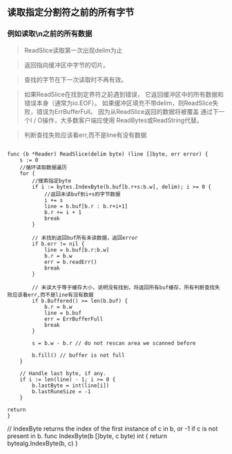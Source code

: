 ## 	读取指定分割符之前的所有字节### 	例如读取\n之前的所有数据> ReadSlice读取第一次出现delim为止> 返回指向缓冲区中字节的切片。> 查找的字节在下一次读取时不再有效。> 如果ReadSlice在找到定界符之前遇到错误，> 它返回缓冲区中的所有数据和错误本身（通常为io.EOF）。> 如果缓冲区填充不带delim，则ReadSlice失败，错误为ErrBufferFull。> 因为从ReadSlice返回的数据将被覆盖> 通过下一个I / O操作，大多数客户端应使用> ReadBytes或ReadString代替。> 判断查找失败应该看err,而不是line有没有数据```func (b *Reader) ReadSlice(delim byte) (line []byte, err error) {	s := 0	//循环读取数据遍历	for {		//搜索指定byte		if i := bytes.IndexByte(b.buf[b.r+s:b.w], delim); i >= 0 {            //返回未读buf到i+s的字节数据			i += s			line = b.buf[b.r : b.r+i+1]			b.r += i + 1			break		}		// 未找到返回buf所有未读数据，返回error		if b.err != nil {			line = b.buf[b.r:b.w]			b.r = b.w			err = b.readErr()			break		}		// 未读大于等于缓存大小，说明没有找到，将返回所有buf缓存，所有判断查找失败应该看err,而不是line有没有数据		if b.Buffered() >= len(b.buf) {			b.r = b.w			line = b.buf			err = ErrBufferFull			break		}		s = b.w - b.r // do not rescan area we scanned before		b.fill() // buffer is not full	}	// Handle last byte, if any.	if i := len(line) - 1; i >= 0 {		b.lastByte = int(line[i])		b.lastRuneSize = -1	}return}```// IndexByte returns the index of the first instance of c in b, or -1 if c is not present in b.func IndexByte(b []byte, c byte) int {	return bytealg.IndexByte(b, c)}